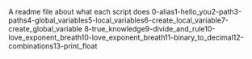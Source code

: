 A readme file about what each script does 0-alias1-hello_you2-path3-paths4-global_variables5-local_variables6-create_local_variable7-create_global_variable 8-true_knowledge9-divide_and_rule10-love_exponent_breath10-love_exponent_breath11-binary_to_decimal12-combinations13-print_float
